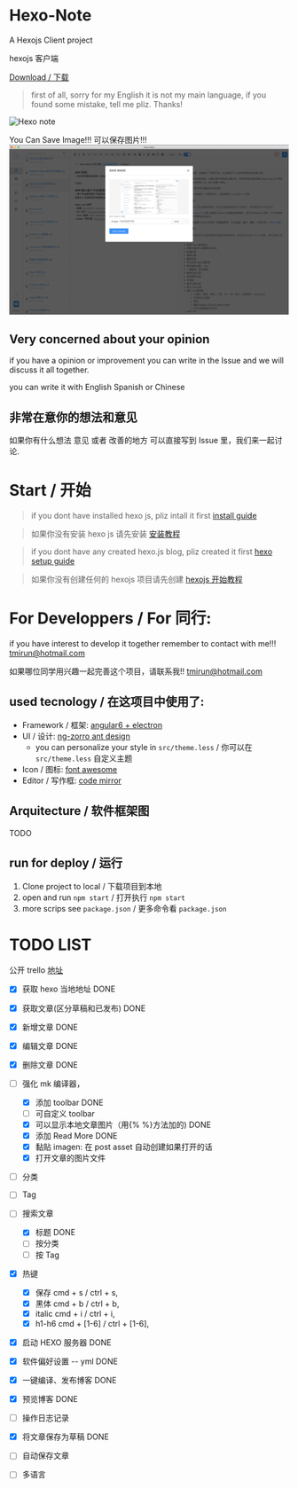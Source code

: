 # Hexo-Note

A Hexojs Client project

hexojs 客户端

[Download / 下载](https://github.com/tmirun/Hexo-Note/releases)

> first of all, sorry for my English it is not my main language, if you found some mistake, tell me pliz. Thanks!

![Hexo note](./hexo-note-image.png)

You Can Save Image!!!
可以保存图片!!!
![Hexo note](./hexo-note-image-save-image.png)

## Very concerned about your opinion

if you have a opinion or improvement you can write in the Issue and we will discuss it all together.

you can write it with English Spanish or Chinese 

## 非常在意你的想法和意见

如果你有什么想法 意见 或者 改善的地方 可以直接写到 Issue 里，我们来一起讨论.

# Start / 开始

> if you dont have installed hexo js, pliz intall it first [install guide](https://hexo.io/docs/index.html)

> 如果你没有安装 hexo js 请先安装 [安装教程](https://hexo.io/zh-tw/docs/index.html)

> if you dont have any created hexo.js blog, pliz created it first [hexo setup guide](https://hexo.io/docs/setup.html)

> 如果你没有创建任何的 hexojs 项目请先创建 [hexojs 开始教程](https://hexo.io/docs/setup.html)


# For Developpers / For 同行:

if you have interest to develop it together remember to contact with me!!! tmirun@hotmail.com

如果哪位同学用兴趣一起完善这个项目，请联系我!! tmirun@hotmail.com

## used tecnology / 在这项目中使用了:
- Framework / 框架: [angular6 + electron](https://github.com/maximegris/angular-electron)
- UI / 设计: [ng-zorro ant design](https://github.com/NG-ZORRO/ng-zorro-antd)
  - you can personalize your style in `src/theme.less` / 你可以在 `src/theme.less` 自定义主题
- Icon / 图标: [font awesome](https://fontawesome.com/icons?from=io)
- Editor / 写作框: [code mirror](https://codemirror.net/)

## Arquitecture / 软件框架图
TODO

## run for deploy / 运行
1. Clone project to local / 下载项目到本地
2. open and run `npm start` / 打开执行 `npm start`
3. more scrips see `package.json` / 更多命令看 `package.json`

# TODO LIST
公开 trello [地址](https://trello.com/b/F20B7ufQ)

* [x] 获取 hexo 当地地址 DONE
* [x] 获取文章(区分草稿和已发布)  DONE
* [x] 新增文章 DONE
* [x] 编辑文章 DONE
* [x] 删除文章 DONE
* [ ] 强化 mk 编译器，
    * [x] 添加 toolbar DONE
    * [ ] 可自定义 toolbar
    * [x] 可以显示本地文章图片（用{% %}方法加的) DONE
    * [x] 添加 Read More DONE
    * [x] 黏贴 imagen: 在 post asset 自动创建如果打开的话
    * [x] 打开文章的图片文件
* [ ] 分类
* [ ] Tag
* [ ] 搜索文章
    * [x] 标题 DONE
    * [ ] 按分类
    * [ ] 按 Tag
* [x] 热键
    * [x] 保存 cmd + s / ctrl + s,
    * [x] 黑体 cmd + b / ctrl + b,
    * [x] italic cmd + i / ctrl + i,
    * [x] h1-h6 cmd + [1-6] / ctrl + [1-6],
* [x] 启动 HEXO 服务器 DONE
* [x] 软件偏好设置 -- yml DONE
* [x] 一键编译、发布博客 DONE
* [x] 预览博客 DONE
* [ ] 操作日志记录
* [x] 将文章保存为草稿 DONE
* [ ] 自动保存文章
* [ ] 多语言

